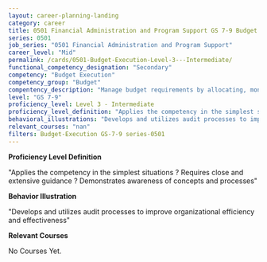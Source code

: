 ```yaml
---
layout: career-planning-landing
category: career
title: 0501 Financial Administration and Program Support GS 7-9 Budget Execution
series: 0501
job_series: "0501 Financial Administration and Program Support"
career_level: "Mid"
permalink: /cards/0501-Budget-Execution-Level-3---Intermediate/
functional_competency_designation: "Secondary"
competency: "Budget Execution"
competency_group: "Budget"
compentency_description: "Manage budget requirements by allocating, monitoring and analyzing budgets in compliance with statutory/regulatory guidance."
level: "GS 7-9"
proficiency_level: Level 3 - Intermediate
proficiency_level_definition: "Applies the competency in the simplest situations ? Requires close and extensive guidance ? Demonstrates awareness of concepts and processes"
behavioral_illustrations: "Develops and utilizes audit processes to improve organizational efficiency and effectiveness"
relevant_courses: "nan"
filters: Budget-Execution GS-7-9 series-0501
---
```


<p><b>Proficiency Level Definition</b></p>
<p>"Applies the competency in the simplest situations ? Requires close and extensive guidance ? Demonstrates awareness of concepts and processes"</p>
<p><b>Behavior Illustration</b></p>
<p>"Develops and utilizes audit processes to improve organizational efficiency and effectiveness"</p>
<p><b>Relevant Courses</b></p>
<div class="cfo-courses-outer"><div class="cfo-courses-inner">No Courses Yet.</div></div>
